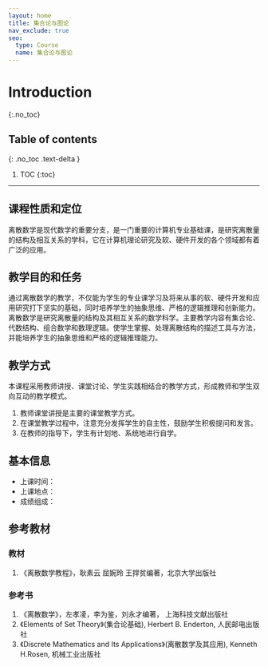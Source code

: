 ```yaml
---
layout: home
title: 集合论与图论
nav_exclude: true
seo:
  type: Course
  name: 集合论与图论
---
```

# Introduction
{:.no_toc}

## Table of contents
{: .no_toc .text-delta }

1. TOC
{:toc}

---

## 课程性质和定位

离散数学是现代数学的重要分支，是一门重要的计算机专业基础课，是研究离散量的结构及相互关系的学科，它在计算机理论研究及软、硬件开发的各个领域都有着广泛的应用。

## 教学目的和任务

通过离散数学的教学，不仅能为学生的专业课学习及将来从事的软、硬件开发和应用研究打下坚实的基础，同时培养学生的抽象思维、严格的逻辑推理和创新能力。 离散数学是研究离散量的结构及其相互关系的数学科学。主要教学内容有集合论、代数结构、组合数学和数理逻辑。使学生掌握、处理离散结构的描述工具与方法，并能培养学生的抽象思维和严格的逻辑推理能力。

## 教学方式
本课程采用教师讲授、课堂讨论、学生实践相结合的教学方式，形成教师和学生双向互动的教学模式。
1. 教师课堂讲授是主要的课堂教学方式。
2. 在课堂教学过程中，注意充分发挥学生的自主性，鼓励学生积极提问和发言。
3. 在教师的指导下，学生有计划地、系统地进行自学。

## 基本信息
- 上课时间：
- 上课地点：
- 成绩组成：

## 参考教材
### 教材
1. 《离散数学教程》，耿素云 屈婉玲 王捍贫编著，北京大学出版社

### 参考书
1. 《离散数学》，左孝凌，李为鉴，刘永才编著， 上海科技文献出版社
2. 《Elements of Set Theory》(集合论基础), Herbert B. Enderton, 人民邮电出版社
3. 《Discrete Mathematics and Its Applications》(离散数学及其应用), Kenneth H.Rosen, 机械工业出版社





<!-- # {{ site.tagline }}
{: .mb-2 }
{{ site.description }}
{: .fs-6 .fw-300 } -->

<!-- {% if site.announcements %}
{{ site.announcements.last }}
[Announcements](announcements.md){: .btn .btn-outline .fs-3 }
{% endif %} -->

